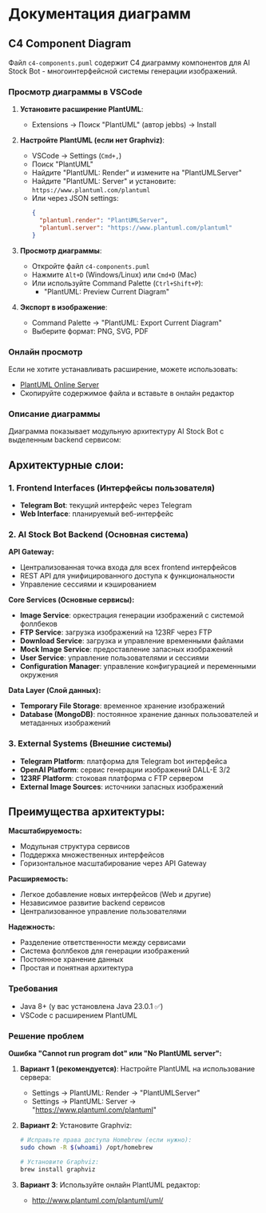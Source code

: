 # Документация диаграмм

## C4 Component Diagram

Файл `c4-components.puml` содержит C4 диаграмму компонентов для AI Stock Bot - многоинтерфейсной системы генерации изображений.

### Просмотр диаграммы в VSCode

1. **Установите расширение PlantUML**:
   - Extensions → Поиск "PlantUML" (автор jebbs) → Install

2. **Настройте PlantUML (если нет Graphviz)**:
   - VSCode → Settings (`Cmd+,`)
   - Поиск "PlantUML"
   - Найдите "PlantUML: Render" и измените на "PlantUMLServer"
   - Найдите "PlantUML: Server" и установите: `https://www.plantuml.com/plantuml`
   - Или через JSON settings: 
     ```json
     {
       "plantuml.render": "PlantUMLServer",
       "plantuml.server": "https://www.plantuml.com/plantuml"
     }
     ```

3. **Просмотр диаграммы**:
   - Откройте файл `c4-components.puml`
   - Нажмите `Alt+D` (Windows/Linux) или `Cmd+D` (Mac)
   - Или используйте Command Palette (`Ctrl+Shift+P`):
     - "PlantUML: Preview Current Diagram"

4. **Экспорт в изображение**:
   - Command Palette → "PlantUML: Export Current Diagram"
   - Выберите формат: PNG, SVG, PDF

### Онлайн просмотр

Если не хотите устанавливать расширение, можете использовать:
- [PlantUML Online Server](http://www.plantuml.com/plantuml/uml/)
- Скопируйте содержимое файла и вставьте в онлайн редактор

### Описание диаграммы

Диаграмма показывает модульную архитектуру AI Stock Bot с выделенным backend сервисом:

## Архитектурные слои:

### 1. Frontend Interfaces (Интерфейсы пользователя)
- **Telegram Bot**: текущий интерфейс через Telegram
- **Web Interface**: планируемый веб-интерфейс

### 2. AI Stock Bot Backend (Основная система)

**API Gateway:**
- Централизованная точка входа для всех frontend интерфейсов
- REST API для унифицированного доступа к функциональности
- Управление сессиями и кэшированием

**Core Services (Основные сервисы):**
- **Image Service**: оркестрация генерации изображений с системой фоллбеков
- **FTP Service**: загрузка изображений на 123RF через FTP
- **Download Service**: загрузка и управление временными файлами
- **Mock Image Service**: предоставление запасных изображений
- **User Service**: управление пользователями и сессиями
- **Configuration Manager**: управление конфигурацией и переменными окружения

**Data Layer (Слой данных):**
- **Temporary File Storage**: временное хранение изображений
- **Database (MongoDB)**: постоянное хранение данных пользователей и метаданных изображений

### 3. External Systems (Внешние системы)
- **Telegram Platform**: платформа для Telegram bot интерфейса
- **OpenAI Platform**: сервис генерации изображений DALL-E 3/2
- **123RF Platform**: стоковая платформа с FTP сервером
- **External Image Sources**: источники запасных изображений

## Преимущества архитектуры:

**Масштабируемость:**
- Модульная структура сервисов
- Поддержка множественных интерфейсов
- Горизонтальное масштабирование через API Gateway

**Расширяемость:**
- Легкое добавление новых интерфейсов (Web и другие)
- Независимое развитие backend сервисов
- Централизованное управление пользователями

**Надежность:**
- Разделение ответственности между сервисами
- Система фоллбеков для генерации изображений
- Постоянное хранение данных
- Простая и понятная архитектура

### Требования

- Java 8+ (у вас установлена Java 23.0.1 ✅)
- VSCode с расширением PlantUML

### Решение проблем

**Ошибка "Cannot run program dot" или "No PlantUML server":**
1. **Вариант 1 (рекомендуется)**: Настройте PlantUML на использование сервера:
   - Settings → PlantUML: Render → "PlantUMLServer"
   - Settings → PlantUML: Server → "https://www.plantuml.com/plantuml"
   
2. **Вариант 2**: Установите Graphviz:
   ```bash
   # Исправьте права доступа Homebrew (если нужно):
   sudo chown -R $(whoami) /opt/homebrew
   
   # Установите Graphviz:
   brew install graphviz
   ```

3. **Вариант 3**: Используйте онлайн PlantUML редактор:
   - http://www.plantuml.com/plantuml/uml/
